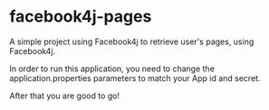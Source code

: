 # facebook4j-pages
A simple project using Facebook4j to retrieve user's pages, using Facebook4j.

In order to run this application, you need to change the application.properties parameters to match your App id and secret.

After that you are good to go!
